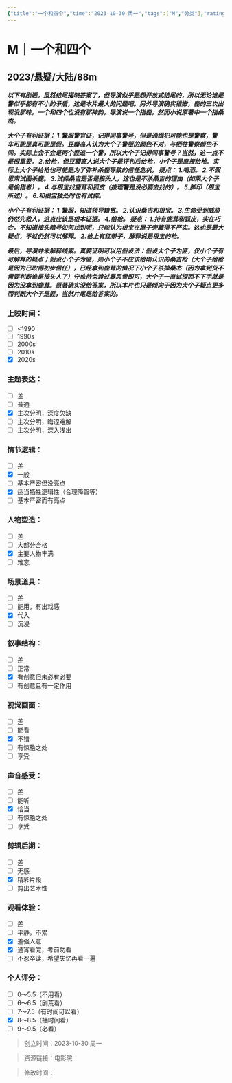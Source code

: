 ```yaml
---
{"title":"一个和四个","time":"2023-10-30 周一","tags":["M","分类"],"rating":"8.5","dg-publish":true,"permalink":"/300 评价/M/新近看过/一个和四个/","dgPassFrontmatter":true,"created":"2024-01-25T18:45:04.000+08:00","updated":"2024-01-25T18:45:04.000+08:00"}
---
```



# M｜一个和四个
## 2023/悬疑/大陆/88m
***以下有剧透。虽然结尾揭晓答案了，但导演似乎是想开放式结尾的，所以无论谁是警似乎都有不小的矛盾，这是本片最大的问题吧。另外导演确实稚嫩，鹿的三次出现没那味，一个和四个也没有那神韵，导演说一个指鹿，然而小说原著中一个指桑杰。***

***大个子有利证据：
1.警服警官证，记得同事警号，但是通缉犯可能也是警察，警车可能是真可能是假。豆瓣高人认为大个子警服的颜色不对，与牺牲警察颜色不同。实际上会不会是两个匪追一个警，所以大个子记得同事警号？当然，这一点不是很重要。
2.给枪，但豆瓣高人说大个子是评判后给枪，小个子是直接给枪。实际上大个子给枪也可能是为了弥补杀鹿导致的信任危机。
疑点：
1.喝酒。
2.不假思索试图杀鹿。
3.试探桑吉是否是接头人，这也是不杀桑吉的理由（如果大个子是偷猎者）。
4.与根宝找鹿茸和狐皮（按理警是没必要去找的）。
5.脚印（根宝所述）。
6.和根宝独处时也有试探。***

***小个子有利证据：
1.警服，知道领导籍贯。
2.认识桑吉和根宝。
3.生命受到威胁仍然先救人，这点应该是根本证据。
4.给枪。
疑点：
1.持有鹿茸和狐皮，实在巧合，不知道接头暗号如何找到呢，只能认为根宝在屋子旁藏得不严实。这也是最大疑点，不过仍然可以解释。
2.枪上有红带子，解释说是根宝的枪。***

***最后，导演并未解释线索。真要证明可以用假设法：假设大个子为匪，仅小个子有可解释的疑点；假设小个子为匪，则小个子不应该给刚认识的桑吉枪（大个子给枪是因为已取得初步信任），已经拿到鹿茸的情况下小个子杀掉桑杰（因为拿到货不需要判断谁是接头人了）守株待兔渡过暴风雪即可，大个子一直试探而不下手就是因为没拿到鹿茸。原著确实没给答案，所以本片也只是倾向于因为大个子疑点更多而判断大个子是匪，当然片尾是给答案的。***
### 上映时间：
- [ ] <1990
- [ ] 1990s
- [ ] 2000s
- [ ] 2010s
- [x] 2020s
### 主题表达：
- [ ] 差
- [ ] 普通
- [x] 主次分明，深度欠缺
- [ ] 主次分明，晦涩难解
- [ ] 主次分明，深入浅出
### 情节逻辑：
- [ ] 差
- [x] 一般
- [ ] 基本严密但没亮点
- [x] 适当牺牲逻辑性（合理降智等）
- [ ] 基本严密而有亮点
### 人物塑造：
- [ ] 差
- [ ] 大部分合格
- [x] 主要人物丰满
- [ ] 难忘
### 场景道具：
- [ ] 差
- [ ] 能用，有出戏感
- [x] 代入
- [ ] 沉浸
### 叙事结构：
- [ ] 差
- [ ] 正常
- [x] 有创意但未必有必要
- [ ] 有创意且有一定作用
### 视觉画面：
- [ ] 差
- [ ] 能看
- [x] 不错
- [ ] 有惊艳之处
- [ ] 享受
### 声音感受：
- [ ] 差
- [ ] 能听
- [x] 恰当
- [ ] 有惊艳之处
- [ ] 享受
### 剪辑后期：
- [ ] 差
- [ ] 无感
- [x] 精彩片段
- [ ] 剪出艺术性
### 观看体验：
- [ ] 差
- [ ] 平静，不累
- [x] 差强人意
- [x] 通宵看完，考前勿看
- [ ] 不忍卒读，希望失忆再看一遍
### 个人评分：
- [ ] 0～5.5（不用看）
- [ ] 6～6.5（剧荒看）
- [ ] 7～7.5（有时间可以看）
- [x] 8～8.5（抽时间看）
- [ ] 9～9.5（必看）

>创立时间：2023-10-30 周一

>资源链接：电影院

>~~修改时间：~~



